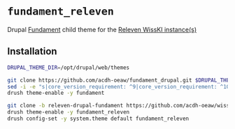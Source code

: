 # `fundament_releven`

Drupal [Fundament](https://github.com/acdh-oeaw/fundament_drupal) child theme for the [Releven WissKI instance(s)](https://github.com/acdh-oeaw/wisski-deployment/tree/releven)

## Installation

```sh
DRUPAL_THEME_DIR=/opt/drupal/web/themes

git clone https://github.com/acdh-oeaw/fundament_drupal.git $DRUPAL_THEME_DIR/fundament
sed -i -e "s|core_version_requirement: ^9|core_version_requirement: ^10|g" $DRUPAL_THEME_DIR/fundament/fundament.info.yml
drush theme-enable -y fundament

git clone -b releven-drupal-fundament https://github.com/acdh-oeaw/wisski-deployment.git $DRUPAL_THEME_DIR/fundament_releven
drush theme-enable -y fundament_releven
drush config-set -y system.theme default fundament_releven
```
